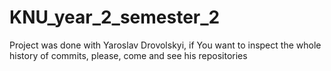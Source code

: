 # KNU_year_2_semester_2
Project was done with Yaroslav Drovolskyi, if You want to inspect the whole history of commits, please, come and see his repositories 
